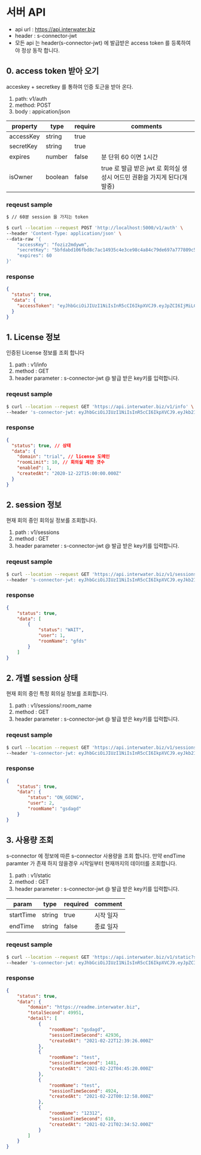 # 서버 API

- api url : <https://api.interwater.biz>
- header : s-connector-jwt
- 모든 api 는 header(s-connector-jwt) 에 발급받은 access token 를 등록하여야 정상 동작 합니다.

## 0. access token 받아 오기

acceskey + secretkey 를 통하여 인증 토근을 받아 온다.

1. path: v1/auth
2. method: POST
3. body : appication/json

| property  | type    | require | comments                                                                 |
| --------- | ------- | ------- | ------------------------------------------------------------------------ |
| accessKey | string  | true    |                                                                          |
| secretKey | string  | true    |                                                                          |
| expires   | number  | false   | 분 단위 60 이면 1시간                                                    |
| isOwner   | boolean | false   | true 로 발급 받은 jwt 로 회의실 생성시 어드민 권환을 가지게 된다(개발중) |

### reqeust sample

```bash
$ // 60분 session 을 가지는 token

$ curl --location --request POST 'http://localhost:5000/v1/auth' \
--header 'Content-Type: application/json' \
--data-raw '{
    "accessKey": "foziz2mdywm",
    "secretKey": "5bfdabd106fbd8c7ac14935c4e3ce98c4a84c79de697a777809c533f3b9232d116b697bf682ea43fca3a88ee6da62fb14e0f9e7805cf54feb0d38451de24eb333b368b155199272a96289bb70b21fa80bf418af5defe54d771443b80e2fb70beaeba8c59c1aa07aa298ea16c6696f3fd876ae7339adb1c349d14668458651e2a78a7f9094ad52a2ad86b01",
    "expires": 60
}'
```

### response

```json
{
  "status": true,
  "data": {
    "accessToken": "eyJhbGciOiJIUzI1NiIsInR5cCI6IkpXVCJ9.eyJpZCI6IjMiLCJkb21haW4iOiJodHRwczovL3JlYWRtZS5pbnRlcndhdGVyLmJpeiIsImFjY2Vzc0tleSI6ImZveml6Mm1keXdtIiwiaWF0IjoxNjEwMjU5NDUzLCJleHAiOjE2MTAyNjMwNTN9.bI3YamUjo3MZ_443Hj31nwOEkD_f16XLAuIVCtXlyzY"
  }
}
```

## 1. License 정보

인증된 License 정보를 조회 합니다

1. path : v1/info
2. method : GET
3. header parameter : s-connector-jwt
   @ 발급 받은 key키를 입력합니다.

### reqeust sample

```bash
$ curl --location --request GET 'https://api.interwater.biz/v1/info' \
--header 's-connector-jwt: eyJhbGciOiJIUzI1NiIsInR5cCI6IkpXVCJ9.eyJkb21haW4iOiJ0cmlhbCIsImVudiI6InByb2QiLCJpc1RyaWFsIjp0cnVlLCJjb21wYW55X25hbWUiOiJzLWNvbm5lY3RvciIsImlhdCI6MTYwOTA2Nzc3MCwiZXhwIjoxNjA5MTU0MTcwfQ.U7qDLxWGerdc24b3bm6UuS_sh6e2s7R_cI20loivcKk'

```

### response

```json
{
  "status": true, // 상태
  "data": {
    "domain": "trial", // license 도메인
    "roomLimit": 10, // 회의실 제한 갯수
    "enabled": 1,
    "createdAt": "2020-12-22T15:00:00.000Z"
  }
}
```

## 2. session 정보

현재 회의 중인 회의실 정보를 조회합니다.

1. path : v1/sessions
2. method : GET
3. header parameter : s-connector-jwt
   @ 발급 받은 key키를 입력합니다.

### reqeust sample

```bash
$ curl --location --request GET 'https://api.interwater.biz/v1/sessions' \
--header 's-connector-jwt: eyJhbGciOiJIUzI1NiIsInR5cCI6IkpXVCJ9.eyJkb21haW4iOiJ0cmlhbCIsImVudiI6InByb2QiLCJpc1RyaWFsIjp0cnVlLCJjb21wYW55X25hbWUiOiJzLWNvbm5lY3RvciIsImlhdCI6MTYwOTA2Nzc3MCwiZXhwIjoxNjA5MTU0MTcwfQ.U7qDLxWGerdc24b3bm6UuS_sh6e2s7R_cI20loivcKk'

```

### response

```json
{
    "status": true,
    "data": [
        {
            "status": "WAIT",
            "user": 1,
            "roomName": "gfds"
        }
    ]
}
```

## 2. 개별 session 상태

현재 회의 중인 특정 회의실 정보를 조회합니다.

1. path : v1/sessions/:room_name
2. method : GET
3. header parameter : s-connector-jwt
   @ 발급 받은 key키를 입력합니다.

### reqeust sample

```bash
$ curl --location --request GET 'https://api.interwater.biz/v1/sessions/room_name' \
--header 's-connector-jwt: eyJhbGciOiJIUzI1NiIsInR5cCI6IkpXVCJ9.eyJkb21haW4iOiJ0cmlhbCIsImVudiI6InByb2QiLCJpc1RyaWFsIjp0cnVlLCJjb21wYW55X25hbWUiOiJzLWNvbm5lY3RvciIsImlhdCI6MTYwOTA2Nzc3MCwiZXhwIjoxNjA5MTU0MTcwfQ.U7qDLxWGerdc24b3bm6UuS_sh6e2s7R_cI20loivcKk'

```

### response

```json
{
    "status": true,
    "data": {
        "status": "ON_GOING",
        "user": 2,
        "roomName": "gsdagd"
    }
}
```

## 3. 사용량 조회

s-connector 에 정보에 따른 s-connector 사용량을 조회 합니다.
만약 endTime paramter 가 존재 하지 않을경우 시작일부터 현재까지의 데이터를 조회합니다.

1. path : v1/static
2. method : GET
3. header parameter : s-connector-jwt
   @ 발급 받은 key키를 입력합니다.


| param     | type   | required | comment   |
| --------- | ------ | -------- | --------- |
| startTime | string | true     | 시작 일자 |
| endTime   | string | false    | 종료 일자 |


### reqeust sample



```bash
$ curl --location --request GET 'https://api.interwater.biz/v1/static?startTime=2021-02-20&endTime=2021-02-25' \
--header 's-connector-jwt: eyJhbGciOiJIUzI1NiIsInR5cCI6IkpXVCJ9.eyJpZCI6IjMiLCJkb21haW4iOiJodHRwczovL3JlYWRtZS5pbnRlcndhdGVyLmJpeiIsImFjY2Vzc0tleSI6ImZveml6Mm1keXdtIiwiaWF0IjoxNjEzOTk2NTg5LCJleHAiOjE2MTQwMDI1ODl9.Tj9sIE09hljud-WWjOksy2a97TkoJK4BWDMVH-Fh2yM'

```

### response

```json
{
    "status": true,
    "data": {
        "domain": "https://readme.interwater.biz",
        "totalSecond": 49951,
        "detail": [
            {
                "roomName": "gsdagd",
                "sessionTimeSecond": 42936,
                "createdAt": "2021-02-22T12:39:26.000Z"
            },
            {
                "roomName": "test",
                "sessionTimeSecond": 1481,
                "createdAt": "2021-02-22T04:45:20.000Z"
            },
            {
                "roomName": "test",
                "sessionTimeSecond": 4924,
                "createdAt": "2021-02-22T00:12:58.000Z"
            },
            {
                "roomName": "12312",
                "sessionTimeSecond": 610,
                "createdAt": "2021-02-21T02:34:52.000Z"
            }
        ]
    }
}
```
